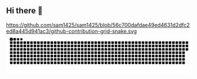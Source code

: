 ## Hi there 👋

<!--
**sam1425/sam1425** is a ✨ _special_ ✨ repository because its `README.md` (this file) appears on your GitHub profile.

Here are some ideas to get you started:
- 🌱 I’m currently learning C
- 👯 I’m looking to collaborate on ...
- 🤔 I’m looking for help with ...
- 💬 Ask me about ...
- 📫 How to reach me: ..
- 😄 Pronouns: ...
- ⚡ Fun fact: ...
-->
https://github.com/sam1425/sam1425/blob/56c700dafdae49ed4631d2dfc2ed8a445d941ac3/github-contribution-grid-snake.svg
![sam's snake](https://raw.githubusercontent.com/sam1425/sam1425/56c700dafdae49ed4631d2dfc2ed8a445d941ac3/github-contribution-grid-snake.svg)
